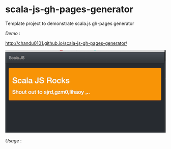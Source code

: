 scala-js-gh-pages-generator
===========================

Template project to demonstrate scala.js gh-pages generator

*Demo* :

http://chandu0101.github.io/scala-js-gh-pages-generator/

![AppDemo](/images/app.png?raw=true)


*Usage* :

